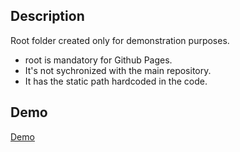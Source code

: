 ## Description

Root folder created only for demonstration purposes.
- root is mandatory for Github Pages.
- It's not sychronized with the main repository.
- It has the static path hardcoded in the code.

## Demo

[Demo](https://davidfgc.github.io/maiko/)
